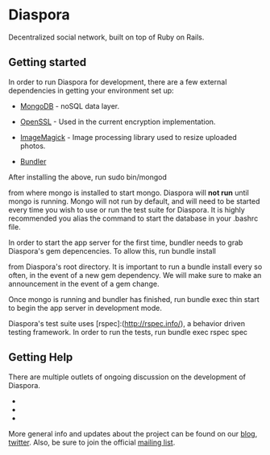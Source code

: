 Diaspora
========

Decentralized social network, built on top of Ruby on Rails.


Getting started
---------------

In order to run Diaspora for development, there are a few external dependencies in getting your environment set up:

- [MongoDB](http://www.mongodb.org/downloads) - noSQL data layer.
- [OpenSSL](http://www.openssl.org/source/) - Used in the current encryption implementation.
- [ImageMagick](http://www.imagemagick.org/script/binary-releases.php?ImageMagick=0nfesabhe916b9afjc4qiikv03) - Image processing library used to resize uploaded photos.

- [Bundler](http://gembundler.com/)


After installing the above, run
		sudo bin/mongod

from where mongo is installed to start mongo.  Diaspora will **not run** until mongo is running.  Mongo will not run by default, and will need to be started every time you wish to use or run the test suite for Diaspora.  It is highly recommended you alias the command to start the database in your .bashrc file.

In order to start the app server for the first time, bundler needs to grab Diaspora's gem depencencies.  To allow this, run
		bundle install

from Diaspora's root directory.  It is important to run a bundle install every so often, in the event of a new gem dependency.  We will make sure to make an announcement in the event of a gem change.

Once mongo is running and bundler has finished, run
		bundle exec thin start
to begin the app server in development mode.

Diaspora's test suite uses [rspec]:(http://rspec.info/), a behavior driven testing framework.  In order to run the tests, run
		bundle exec rspec spec


Getting Help
------------

There are multiple outlets of ongoing discussion on the development of Diaspora.

- [Diaspora Developer Google Group]:(http://groups.google.com/group/diaspora-dev)
- [Diaspora Discussion Google Group]:(http://groups.google.com/group/diaspora-discuss)

- [#diaspora-dev]:(irc://irc.freenode.net/#diaspora-dev)

More general info and updates about the project can be found on our [blog](http://joindiaspora.com), [twitter](http://twitter.com/joindiaspora).  Also, be sure to join the official [mailing list](http://#).


